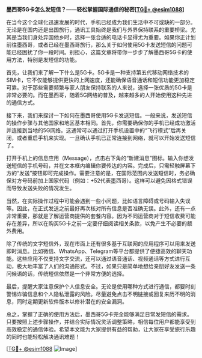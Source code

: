 **墨西哥5G卡怎么发短信？——轻松掌握国际通信的秘密[[TG💪+ @esim1088](https://t.me/s/esim1088)]**

在当今这个全球化迅速发展的时代，手机已经成为我们生活中不可或缺的一部分。无论是在国内还是出国旅行，通讯工具始终是我们与外界保持联系的重要桥梁。尤其是当我们身处异国他乡时，选择一张合适的电话卡显得尤为重要。如果你正计划前往墨西哥，或者已经在墨西哥旅行，那么关于如何使用5G卡发送短信的问题可能已经困扰了你一段时间。别担心，这篇文章将带你一步步了解墨西哥5G卡的使用方法，特别是发短信的功能。

首先，让我们来了解一下什么是5G卡。5G卡是一种支持第五代移动网络技术的SIM卡，它不仅能够提供更快的上网速度，还能确保语音通话和短信功能更加稳定可靠。对于那些需要频繁与家人朋友保持联系的人来说，选择一张优质的5G卡是非常必要的。而在墨西哥，随着5G网络的普及，越来越多的人开始使用这种先进的通信方式。

接下来，我们来探讨一下如何在墨西哥使用5G卡发送短信。一般来说，发送短信的操作步骤与其他国家和地区基本相同。首先，你需要确保你的手机已经成功激活并连接到当地的5G网络。这通常可以通过打开手机设置中的“飞行模式”后再关闭，或者重启手机来实现。一旦确认手机已正常连接到网络，就可以开始发送短信了。

打开手机上的信息应用（Message），点击右下角的“新建消息”图标。输入你想发送短信的手机号码，并在文本框内编辑你要传达的内容。完成后，只需轻触屏幕下方的“发送”按钮即可完成操作。需要注意的是，在国际范围内发送短信时，务必确保对方号码前加上国家代码（例如：+52代表墨西哥）。这样可以避免因格式错误而导致发送失败的情况发生。

当然，在实际操作过程中可能会遇到一些小问题，比如语言障碍或号码输入失误等。因此，在正式发送之前最好再次核对所有信息是否准确无误。此外，还有一点非常重要，那就是了解运营商提供的套餐内容。因为不同运营商对于短信收费可能存在差异，所以在购买5G卡之前一定要仔细阅读相关条款，以免产生不必要的额外费用。

除了传统的文字短信外，现在市面上还有很多基于互联网的应用程序可以用来发送即时消息。比如微信、WhatsApp、Telegram等平台都提供了便捷高效的聊天功能。这些应用不仅支持文字交流，还可以通过语音通话、视频通话等方式进行互动，极大地丰富了人们的沟通形式。不过，如果只是简单地想给亲朋好友发送一条问候语的话，传统短信依然是一个非常方便的选择。

最后，提醒大家注意保护个人信息安全。无论是使用哪种方式进行通信，都要时刻警惕诈骗信息和个人隐私泄露的风险。尽量避免点击不明链接或回复来历不明的消息，同时定期更新软件版本以修补潜在的安全漏洞。

总之，掌握了正确的使用方法后，墨西哥5G卡完全能够满足日常发短信的需求。只要按照上述步骤操作，并结合实际情况灵活调整策略，相信每位用户都能享受到高效稳定的通信体验。希望本文能为大家提供有益的帮助，让大家在享受旅行乐趣的同时也能轻松解决通讯难题！

[[TG💪+ @esim1088](https://t.me/s/esim1088) ![Image](https://i.postimg.cc/4NQfJmqS/Snipaste-2025-05-13-00-14-12.png)]